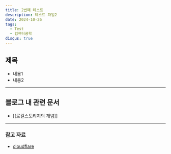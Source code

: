 ```yaml
---
title: 2번째 테스트
description: 테스트 파일2
date: 2024-10-26
tags:
  - Test
  - 컴퓨터공학
disqus: true
---
```

## 제목

- 내용1
- 내용2

---


## 블로그 내 관련 문서
- [[로컬스토리지의 개념]]

---
### 참고 자료
- <a href="https://www.cloudflare.com/learning/ssl/what-happens-in-a-tls-handshake/" target="_blank">cloudflare</a>
